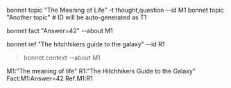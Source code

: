 bonnet topic "The Meaning of Life" -t thought,question --id M1
bonnet topic "Another topic"  # ID will be auto-generated as T1

bonnet fact "Answer=42" --about M1

bonnet ref "The hitchhikers guide to the galaxy" --id R1

> bonnet context --about M1
<context>
M1:"The meaning of life"
R1:"The Hitchhikers Guide to the Galaxy"
Fact:M1:Answer=42
Ref:M1:R1
<context>

